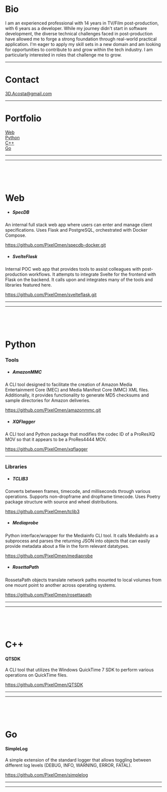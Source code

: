 # Bio

I am an experienced professional with 14 years in TV/Film post-production, with 6 years as a developer. While my journey didn't start in software development, the diverse technical challenges faced in post-production have allowed me to forge a strong foundation through real-world practical application. I'm eager to apply my skill sets in a new domain and am looking for opportunities to contribute to and grow within the tech industry. I am particularly interested in roles that challenge me to grow.

___
# Contact
3D.Acosta@gmail.com
___
# Portfolio

[Web](#Web)<br>
[Python](#python)<br>
[C++](#c)<br>
[Go](#go)<br>

___
___
<br>
<br>
<br>

# Web

- ##### SpecDB

An internal full stack web app where users can enter and manage client specifications. Uses Flask and PostgreSQL, orchestrated with Docker Compose.

https://github.com/PixelOmen/specdb-docker.git

- ##### SvelteFlask

Internal POC web app that provides tools to assist colleagues with post-production workflows. It attempts to integrate Svelte for the frontend with Flask on the backend. It calls upon and integrates many of the tools and libraries featured here.

https://github.com/PixelOmen/svelteflask.git
___
___
<br>
<br>
<br>



# Python
### Tools

- ##### AmazonMMC

A CLI tool designed to facilitate the creation of Amazon Media Entertainment Core (MEC) and Media Manifest Core (MMC) XML files. Additionally, it provides functionality to generate MD5 checksums and sample directories for Amazon deliveries.

https://github.com/PixelOmen/amazonmmc.git

- ##### XQFlagger

A CLI tool and Python package that modifies the codec ID of a ProResXQ MOV so that it appears to be a ProRes4444 MOV.

https://github.com/PixelOmen/xqflagger

___
### Libraries

- ##### TCLIB3

Converts between frames, timecode, and milliseconds through various operations. Supports non-dropframe and dropframe timecode. Uses Poetry package structure with source and wheel distributions.

https://github.com/PixelOmen/tclib3

- ##### Mediaprobe

Python interface/wrapper for the Mediainfo CLI tool. It calls MediaInfo as a subprocess and parses the returning JSON into objects that can easily provide metadata about a file in the form relevant datatypes.

https://github.com/PixelOmen/mediaprobe

- ##### RosettaPath

RossetaPath objects translate network paths mounted to local volumes from one mount point to another across operating systems.

https://github.com/PixelOmen/rosettapath<br>


___
___
<br>
<br>
<br>

# C++

#### QTSDK

A CLI tool that utilizes the Windows QuickTime 7 SDK to perform various operations on QuickTime files.

https://github.com/PixelOmen/QTSDK

___
___
<br>
<br>
<br>

# Go

#### SimpleLog

A simple extension of the standard logger that allows toggling between different log levels (DEBUG, INFO, WARNING, ERROR, FATAL).

https://github.com/PixelOmen/simplelog
___
___
<br>
<br>
<br>

<!-- # Web

Coming Soon -->